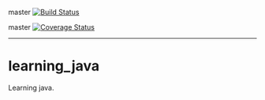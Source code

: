 master [![Build Status](https://travis-ci.org/naotawool/learning_java.svg?branch=master)](https://travis-ci.org/naotawool/learning_java)

master [![Coverage Status](https://coveralls.io/repos/naotawool/learning_java/badge.svg?branch=master)](https://coveralls.io/r/naotawool/learning_java?branch=master)

----
learning_java
=============

Learning java.
